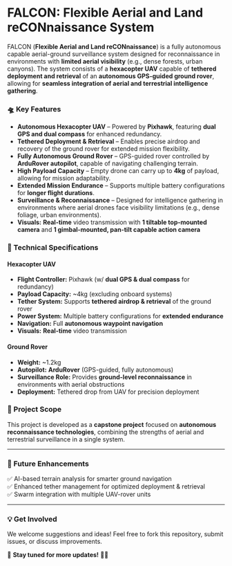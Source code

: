 # **FALCON: Flexible Aerial and Land reCONnaissance System**  

FALCON (**Flexible Aerial and Land reCONnaissance**) is a fully autonomous capable aerial-ground surveillance system designed for reconnaissance in environments with **limited aerial visibility** (e.g., dense forests, urban canyons). The system consists of a **hexacopter UAV** capable of **tethered deployment and retrieval** of an **autonomous GPS-guided ground rover**, allowing for **seamless integration of aerial and terrestrial intelligence gathering**.  

### **🛸 Key Features**  
- **Autonomous Hexacopter UAV** – Powered by **Pixhawk**, featuring **dual GPS and dual compass** for enhanced redundancy.  
- **Tethered Deployment & Retrieval** – Enables precise airdrop and recovery of the ground rover for extended mission flexibility.  
- **Fully Autonomous Ground Rover** – GPS-guided rover controlled by **ArduRover autopilot**, capable of navigating challenging terrain.  
- **High Payload Capacity** – Empty drone can carry up to **4kg** of payload, allowing for mission adaptability.  
- **Extended Mission Endurance** – Supports multiple battery configurations for **longer flight durations**.  
- **Surveillance & Reconnaissance** – Designed for intelligence gathering in environments where aerial drones face visibility limitations (e.g., dense foliage, urban environments).
- **Visuals:** **Real-time** video transmission with **1 tiltable top-mounted camera** and **1 gimbal-mounted, pan-tilt capable action camera**

### **🔧 Technical Specifications**  
#### **Hexacopter UAV**  
- **Flight Controller:** Pixhawk (w/ **dual GPS & dual compass** for redundancy)  
- **Payload Capacity:** ~4kg (excluding onboard systems)  
- **Tether System:** Supports **tethered airdrop & retrieval** of the ground rover  
- **Power System:** Multiple battery configurations for **extended endurance**  
- **Navigation:** Full **autonomous waypoint navigation**
- **Visuals:** **Real-time** video transmission  

#### **Ground Rover**  
- **Weight:** ~1.2kg  
- **Autopilot:** **ArduRover** (GPS-guided, fully autonomous)  
- **Surveillance Role:** Provides **ground-level reconnaissance** in environments with aerial obstructions  
- **Deployment:** Tethered drop from UAV for precision deployment  

### **🚀 Project Scope**  
This project is developed as a **capstone project** focused on **autonomous reconnaissance technologies**, combining the strengths of aerial and terrestrial surveillance in a single system. 

---

### **📌 Future Enhancements**
✅ AI-based terrain analysis for smarter ground navigation  
✅ Enhanced tether management for optimized deployment & retrieval  
✅ Swarm integration with multiple UAV-rover units  

---

### **💡 Get Involved**  
We welcome suggestions and ideas! Feel free to fork this repository, submit issues, or discuss improvements.  

🔗 **Stay tuned for more updates!** 🚁🤖
